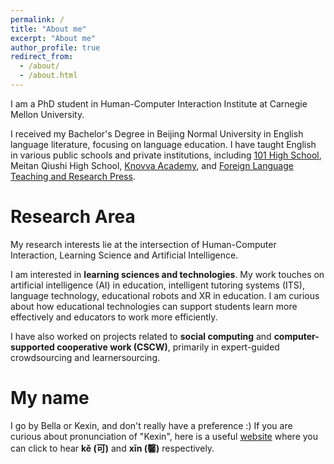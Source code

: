 ```yaml
---
permalink: /
title: "About me"
excerpt: "About me"
author_profile: true
redirect_from: 
  - /about/
  - /about.html
---
```

I am a PhD student in Human-Computer Interaction Institute at Carnegie Mellon University. 

I received my Bachelor's Degree in Beijing Normal University in English language literature, focusing on language education. I have taught English in various public schools and private institutions, including [101 High School](https://en.wikipedia.org/wiki/Beijing_101_Middle_School), Meitan Qiushi High School, [Knovva Academy](https://www.knovva.com), and [Foreign Language Teaching and Research Press](http://en.fltrp.com).
   
Research Area
===
   My research interests lie at the intersection of Human-Computer Interaction, Learning Science and Artificial Intelligence. 
   
   I am interested in **learning sciences and technologies**. My work touches on artificial intelligence (AI) in education, intelligent tutoring systems (ITS), language technology, educational robots and XR in education. 
   I am curious about how educational technologies can support students learn more effectively and educators to work more efficiently.  
  
   I have also worked on projects related to **social computing** and **computer-supported cooperative work (CSCW)**, primarily in expert-guided crowdsourcing and learnersourcing.

My name
===
I go by Bella or Kexin, and don't really have a preference :) If you are curious about pronunciation of "Kexin", here is a useful [website](https://chinese.yabla.com/chinese-pinyin-chart.php) where you can click to hear **kě (可)** and **xīn (馨)** respectively.
